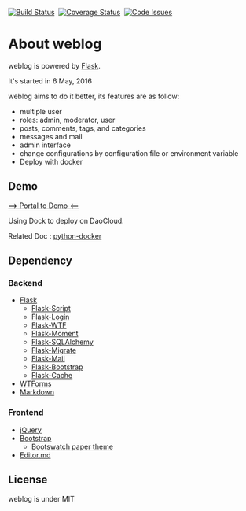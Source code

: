 [![Build Status](https://travis-ci.org/linw1995/weblog.svg?branch=master)](https://travis-ci.org/linw1995/weblog)&nbsp;&nbsp;[![Coverage Status](https://coveralls.io/repos/github/linw1995/weblog/badge.svg?branch=master)](https://coveralls.io/github/linw1995/weblog?branch=master)&nbsp;&nbsp;[![Code Issues](https://www.quantifiedcode.com/api/v1/project/ec93b3f8640740878a48e07f38aa6c25/badge.svg)](https://www.quantifiedcode.com/app/project/ec93b3f8640740878a48e07f38aa6c25)
# About weblog

weblog is powered by [Flask](http://flask.pocoo.org/).

It&#39;s started in 6 May, 2016

weblog aims to do it better, its features are as follow:

- multiple user
- roles: admin, moderator, user
- posts, comments, tags, and categories
- messages and mail
- admin interface
- change configurations by configuration file or environment variable
- Deploy with docker

## Demo

[==> Portal to Demo <==](http://web-log.daoapp.io)

Using Dock to deploy on DaoCloud.

Related Doc : [python-docker](http://docs.daocloud.io/python-docker)


## Dependency

### Backend

- [Flask](https://github.com/pallets/flask)
    - [Flask-Script](https://github.com/smurfix/flask-script)
    - [Flask-Login](https://github.com/maxcountryman/flask-login)
    - [Flask-WTF](https://github.com/lepture/flask-wtf)
    - [Flask-Moment](https://github.com/miguelgrinberg/Flask-Moment)
    - [Flask-SQLAlchemy](https://github.com/mitsuhiko/flask-sqlalchemy)
    - [Flask-Migrate](https://github.com/miguelgrinberg/Flask-Migrate)
    - [Flask-Mail](https://github.com/mattupstate/flask-mail)
    - [Flask-Bootstrap](https://github.com/mbr/flask-bootstrap)
    - [Flask-Cache](https://github.com/thadeusb/flask-cache)
- [WTForms](https://github.com/wtforms/wtforms)
- [Markdown](http://daringfireball.net/projects/markdown/)

### Frontend

- [jQuery](https://github.com/jquery/jquery)
- [Bootstrap](https://github.com/twbs/bootstrap)
    - [Bootswatch paper theme](http://bootswatch.com/paper/)
- [Editor.md](https://github.com/pandao/editor.md)

## License

weblog is under MIT

